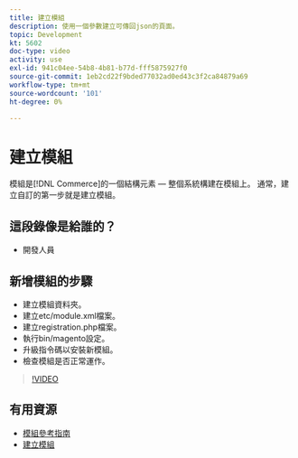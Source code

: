 ```yaml
---
title: 建立模組
description: 使用一個參數建立可傳回json的頁面。
topic: Development
kt: 5602
doc-type: video
activity: use
exl-id: 941c04ee-54b8-4b81-b77d-fff5875927f0
source-git-commit: 1eb2cd22f9bded77032ad0ed43c3f2ca84879a69
workflow-type: tm+mt
source-wordcount: '101'
ht-degree: 0%

---
```


# 建立模組

模組是[!DNL Commerce]的一個結構元素 — 整個系統構建在模組上。 通常，建立自訂的第一步就是建立模組。

## 這段錄像是給誰的？

- 開發人員

## 新增模組的步驟

- 建立模組資料夾。
- 建立etc/module.xml檔案。
- 建立registration.php檔案。
- 執行bin/magento設定。
- 升級指令碼以安裝新模組。
- 檢查模組是否正常運作。

>[!VIDEO](https://video.tv.adobe.com/v/35792?quality=12&learn=on)

## 有用資源

- [模組參考指南](https://devdocs.magento.com/guides/v2.4/mrg/intro.html)
- [建立模組](https://devdocs.magento.com/videos/fundamentals/create-a-new-module/)
